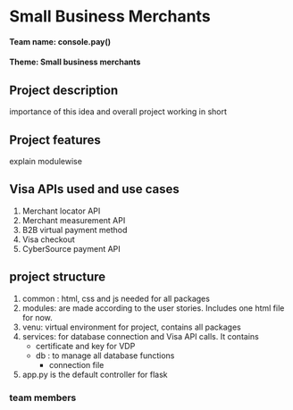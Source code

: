 # Small Business Merchants #
#### __Team name:__ console.pay() ####
#### __Theme:__ Small business merchants ####

## Project description ##
importance of this idea and overall project working in short
## Project features ##
explain modulewise
## Visa APIs used and use cases ##
1. Merchant locator API
2. Merchant measurement API
3. B2B virtual payment method
4. Visa checkout
5. CyberSource payment API

## project structure ##
1. common : html, css and js needed for all packages
2. modules: are made according to the user stories. Includes one html file for now.
3. venu: virtual environment for project, contains all packages
4. services: for database connection and Visa API calls. It contains
    - certificate and key for VDP
    - db : to manage all database functions 
      - connection file
5. app.py is the default controller for flask

### team members ###


